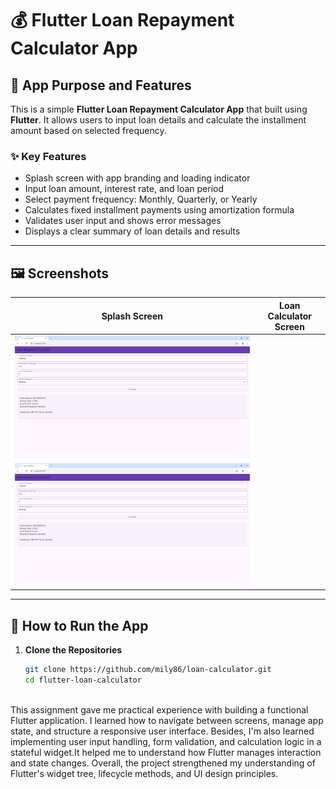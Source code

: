 # 💰 Flutter Loan Repayment Calculator App

## 📱 App Purpose and Features

This is a simple **Flutter Loan Repayment Calculator App** that built using **Flutter**. It allows users to input loan details and calculate the installment amount based on selected frequency.

### ✨ Key Features

- Splash screen with app branding and loading indicator  
- Input loan amount, interest rate, and loan period  
- Select payment frequency: Monthly, Quarterly, or Yearly  
- Calculates fixed installment payments using amortization formula  
- Validates user input and shows error messages  
- Displays a clear summary of loan details and results

---

## 🖼️ Screenshots

| Splash Screen | Loan Calculator Screen |
|---------------|------------------------|
| ![Splash](https://github.com/mily86/loan-calculator/blob/main/assets/screenshots/Loan%20Calculator%20Screen.png) | 
  ![Calculator](https://github.com/mily86/loan-calculator/blob/main/assets/screenshots/Loan%20Calculator%20Screen.png) |

---



## 🚀 How to Run the App

1. **Clone the Repositories**
   ```bash
   git clone https://github.com/mily86/loan-calculator.git
   cd flutter-loan-calculator



This assignment gave me practical experience with building a functional Flutter application. I learned how to navigate between screens, manage app state, and structure a responsive user interface. Besides, I'm also learned implementing user input handling, form validation, and calculation logic in a stateful widget.It helped me to understand how Flutter manages interaction and state changes. Overall, the project strengthened my understanding of Flutter's widget tree, lifecycle methods, and UI design principles.